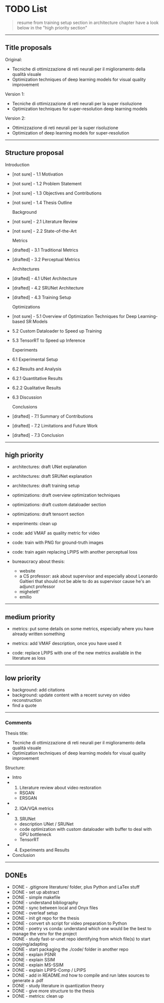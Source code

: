 # TODO List

> resume from training setup section in architecture chapter
> have a look below in the "high priority section"

--------------------------------------------------
## Title proposals

Original:
 - Tecniche di ottimizzazione di reti neurali per il miglioramento della qualità visuale
 - Optimization techniques of deep learning models for visual quality improvement

Version 1:
 - Tecniche di ottimizzazione di reti neurali per la super risoluzione
 - Optimization techniques for super-resolution deep learning models

Version 2:
 - Ottimizzazione di reti neurali per la super risoluzione
 - Optimization of deep learning models for super-resolution

--------------------------------------------------

## Structure proposal

Introduction
 - [not sure] - 1.1 Motivation
 - [not sure] - 1.2 Problem Statement
 - [not sure] - 1.3 Objectives and Contributions
 - [not sure] - 1.4 Thesis Outline

    Background
 - [not sure] - 2.1 Literature Review
 - [not sure] - 2.2 State-of-the-Art

    Metrics
 - [drafted] - 3.1 Traditional Metrics
 - [drafted] - 3.2 Perceptual Metrics

    Architectures
 - [drafted] - 4.1 UNet Architecture
 - [drafted] - 4.2 SRUNet Architecture
 - [drafted] - 4.3 Training Setup

    Optimizations
 - [not sure] - 5.1 Overview of Optimization Techniques for Deep Learning-based SR Models
 - 5.2 Custom Dataloader to Speed up Training
 - 5.3 TensorRT to Speed up Inference

    Experiments
- 6.1 Experimental Setup
- 6.2 Results and Analysis
- 6.2.1 Quantitative Results
- 6.2.2 Qualitative Results
- 6.3 Discussion

    Conclusions
 - [drafted] - 7.1 Summary of Contributions
 - [drafted] - 7.2 Limitations and Future Work
 - [drafted] - 7.3 Conclusion

--------------------------------------------------

## high priority

- architectures: draft UNet explanation
- architectures: draft SRUNet explanation
- architectures: draft training setup

- optimizations: draft overview optimization techniques
- optimizations: draft custom dataloader section
- optimizations: draft tensorrt section

- experiments: clean up

- code: add VMAF as quality metric for video
- code: train with PNG for ground-truth images
- code: train again replacing LPIPS with another perceptual loss

- bureaucracy about thesis:
    - website
    - a CS professor: ask about supervisor and especially about Leonardo Galtieri
        that should not be able to do as supervisor cause he's an adjunct professor
    - mighelett'
    - emilio

---

## medium priority
- metrics: put some details on some metrics, especially where you have already written something
- metrics: add VMAF description, once you have used it

- code: replace LPIPS with one of the new metrics available in the literature as loss

---

## low priority
- background: add citations
- background: update content with a recent survey on video reconstruction
- find a quote

---

### Comments

Thesis title:
- Tecniche di ottimizzazione di reti neurali per il miglioramento della qualità visuale
- Optimization techniques of deep learning models for visual quality improvement

Structure:
- Intro
- 1. Literature review about video restoration
    - RSGAN
    - ERSGAN
- 2. IQA/VQA metrics
- 3. SRUNet
    - description UNet / SRUNet
    - code optimization with custom dataloader with buffer to deal with GPU bottleneck
    - TensorRT
- 4. Experiments and Results
- Conclusion

---

## DONEs
- DONE - .gitignore literature/ folder, plus Python and LaTex stuff
- DONE - set up abstract
- DONE - simple makefile
- DONE - understand bibliography
- DONE - sync between local and Onyx files
- DONE - overleaf setup
- DONE - init git repo for the thesis
- DONE - convert sh script for video preparation to Python
- DONE - poetry vs conda: understand which one would be the best to manage the venv for the project
- DONE - study fast-sr-unet repo identifying from which file(s) to start copying/adapting
- DONE - start packaging the ./code/ folder in another repo
- DONE - explain PSNR
- DONE - explain SSIM
- DONE - explain MS-SSIM
- DONE - explain LPIPS-Comp / LPIPS
- DONE - add in README.md how to compile and run latex sources to generate a .pdf
- DONE - study literature in quantization theory
- DONE - give more structure to the thesis
- DONE - metrics: clean up

